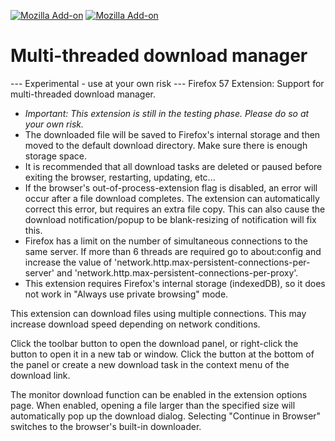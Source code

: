 [![Mozilla Add-on](https://img.shields.io/amo/v/multithreaded-download-manager.svg?style=flat-square)](https://addons.mozilla.org/firefox/addon/multithreaded-download-manager/) [![Mozilla Add-on](https://img.shields.io/amo/d/multithreaded-download-manager.svg?style=flat-square)](https://addons.mozilla.org/firefox/addon/multithreaded-download-manager/)

# Multi-threaded download manager

--- Experimental - use at your own risk ---
Firefox 57 Extension: Support for multi-threaded download manager.
* *Important: This extension is still in the testing phase. Please do so at your own risk.*
* The downloaded file will be saved to Firefox's internal storage and then moved to the default download directory. Make sure there is enough storage space.
* It is recommended that all download tasks are deleted or paused before exiting the browser, restarting, updating, etc... 
* If the browser's out-of-process-extension flag is disabled, an error will occur after a file download completes. The extension can automatically correct this error, but requires an extra file copy. This can also cause the download notification/popup to be blank-resizing of notification will fix this.
* Firefox has a limit on the number of simultaneous connections to the same server. If more than 6 threads are required go to about:config and increase the value of 'network.http.max-persistent-connections-per-server' and 'network.http.max-persistent-connections-per-proxy'.
* This extension requires Firefox's internal storage (indexedDB), so it does not work in "Always use private browsing" mode.

This extension can download files using multiple connections. This may increase download speed depending on network conditions.

Click the toolbar button to open the download panel, or right-click the button to open it in a new tab or window. Click the button at the bottom of the panel or create a new download task in the context menu of the download link.

The monitor download function can be enabled in the extension options page. When enabled, opening a file larger than the specified size will automatically pop up the download dialog. Selecting "Continue in Browser" switches to the browser's built-in downloader.
